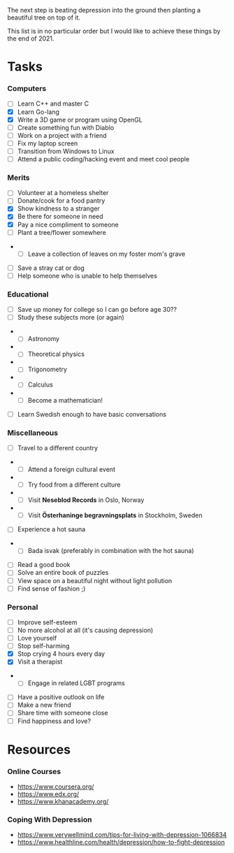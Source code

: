 The next step is beating depression into the ground then planting a beautiful tree on top of it.

This list is in no particular order but I would like to achieve these things by the end of 2021.

# Tasks

### Computers

- [ ] Learn C++ and master C
- [x] Learn Go-lang
- [x] Write a 3D game or program using OpenGL
- [ ] Create something fun with Diablo
- [ ] Work on a project with a friend
- [ ] Fix my laptop screen
- [ ] Transition from Windows to Linux
- [ ] Attend a public coding/hacking event and meet cool people

### Merits

- [ ] Volunteer at a homeless shelter
- [ ] Donate/cook for a food pantry
- [x] Show kindness to a stranger
- [x] Be there for someone in need
- [x] Pay a nice compliment to someone
- [ ] Plant a tree/flower somewhere
- - [ ] Leave a collection of leaves on my foster mom's grave
- [ ] Save a stray cat or dog
- [ ] Help someone who is unable to help themselves

### Educational

- [ ] Save up money for college so I can go before age 30??
- [ ] Study these subjects more (or again)
- - [ ] Astronomy
- - [ ] Theoretical physics
- - [ ] Trigonometry
- - [ ] Calculus
- - [ ] Become a mathematician!
- [ ] Learn Swedish enough to have basic conversations

### Miscellaneous

- [ ] Travel to a different country
- - [ ] Attend a foreign cultural event
- - [ ] Try food from a different culture
- - [ ] Visit **Neseblod Records** in Oslo, Norway
- - [ ] Visit **Österhaninge begravningsplats** in Stockholm, Sweden
- [ ] Experience a hot sauna
- - [ ] Bada isvak (preferably in combination with the hot sauna)
- [ ] Read a good book
- [ ] Solve an entire book of puzzles
- [ ] View space on a beautiful night without light pollution
- [ ] Find sense of fashion ;)

### Personal

- [ ] Improve self-esteem
- [ ] No more alcohol at all (it's causing depression)
- [ ] Love yourself
- [ ] Stop self-harming
- [x] Stop crying 4 hours every day
- [x] Visit a therapist
- - [ ] Engage in related LGBT programs
- [ ] Have a positive outlook on life
- [ ] Make a new friend
- [ ] Share time with someone close
- [ ] Find happiness and love?

# Resources

### Online Courses

- https://www.coursera.org/
- https://www.edx.org/
- https://www.khanacademy.org/

### Coping With Depression

- https://www.verywellmind.com/tips-for-living-with-depression-1066834
- https://www.healthline.com/health/depression/how-to-fight-depression
